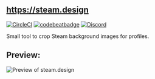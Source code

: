 ## https://steam.design
[![CircleCI](https://circleci.com/gh/sapic/sapic/tree/master.svg?style=svg)](https://circleci.com/gh/sapic/sapic/tree/master) [![codebeatbadge](https://codebeat.co/badges/7f984e39-73a1-4140-9f86-a4faa51ec2ca)](https://codebeat.co/projects/github-com-theoddball-oddbes-gh-pages) [![Discord](https://discordapp.com/api/guilds/304986224467378177/widget.png)](https://discord.gg/jnqnHuX)


Small tool to crop Steam background images for profiles.

## Preview:

![Preview of steam.design](http://i.oddball.tf/ppIHb.jpg?raw=true)
